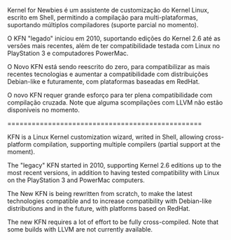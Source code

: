 Kernel for Newbies é um assistente de customização do Kernel Linux, escrito em Shell, permitindo a compilação para multi-plataformas, suportando múltiplos compiladores (suporte parcial no momento).

O KFN "legado" iniciou em 2010, suportando edições do Kernel 2.6 até as versões mais recentes, além de ter compatibilidade testada com Linux no PlayStation 3 e computadores PowerMac.

O Novo KFN está sendo reescrito do zero, para compatibilizar as mais recentes tecnologias e aumentar a compatibilidade com distribuições Debian-like e futuramente, com plataformas baseadas em RedHat.

O novo KFN requer grande esforço para ter plena compatibilidade com compilação cruzada. Note que alguma scompilações com LLVM não estão disponíveis no momento.

================================================

KFN is a Linux Kernel customization wizard, writed in Shell, allowing cross-platform compilation, supporting multiple compilers (partial support at the moment).

The "legacy" KFN started in 2010, supporting Kernel 2.6 editions up to the most recent versions, in addition to having tested compatibility with Linux on the PlayStation 3 and PowerMac computers.

The New KFN is being rewritten from scratch, to make the latest technologies compatible and to increase compatibility with Debian-like distributions and in the future, with platforms based on RedHat.

The new KFN requires a lot of effort to be fully cross-compiled. Note that some builds with LLVM are not currently available.
